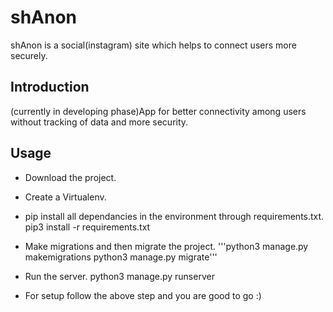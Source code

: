 # shAnon
shAnon is a social(instagram) site which helps to connect users more securely.

## Introduction
(currently in developing phase)App for better connectivity among users without 
tracking of data and more security.

## Usage

* Download the project.
* Create a Virtualenv.
* pip install all dependancies in the environment through requirements.txt.
  pip3 install -r requirements.txt
* Make migrations and then migrate the project.
  '''python3 manage.py makemigrations
     python3 manage.py migrate'''

* Run the server.
  python3 manage.py runserver

* For setup follow the above step and you are good to go :) 





